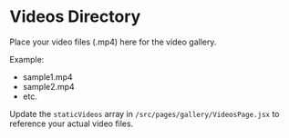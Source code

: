 # Videos Directory

Place your video files (.mp4) here for the video gallery.

Example:
- sample1.mp4
- sample2.mp4
- etc.

Update the `staticVideos` array in `/src/pages/gallery/VideosPage.jsx` to reference your actual video files.
